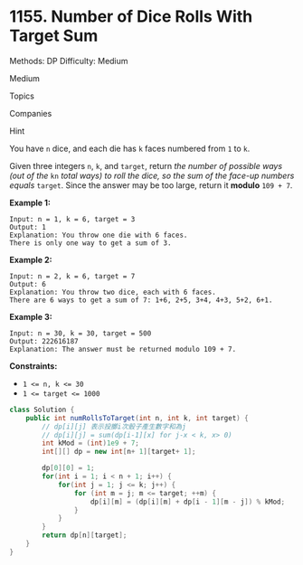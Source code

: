 # 1155. Number of Dice Rolls With Target Sum

Methods: DP
Difficulty: Medium

Medium

Topics

Companies

Hint

You have `n` dice, and each die has `k` faces numbered from `1` to `k`.

Given three integers `n`, `k`, and `target`, return *the number of possible ways (out of the* `kn` *total ways) to roll the dice, so the sum of the face-up numbers equals* `target`. Since the answer may be too large, return it **modulo** `109 + 7`.

**Example 1:**

```
Input: n = 1, k = 6, target = 3
Output: 1
Explanation: You throw one die with 6 faces.
There is only one way to get a sum of 3.

```

**Example 2:**

```
Input: n = 2, k = 6, target = 7
Output: 6
Explanation: You throw two dice, each with 6 faces.
There are 6 ways to get a sum of 7: 1+6, 2+5, 3+4, 4+3, 5+2, 6+1.

```

**Example 3:**

```
Input: n = 30, k = 30, target = 500
Output: 222616187
Explanation: The answer must be returned modulo 109 + 7.

```

**Constraints:**

- `1 <= n, k <= 30`
- `1 <= target <= 1000`

```java
class Solution {
    public int numRollsToTarget(int n, int k, int target) {
        // dp[i][j] 表示投擲i次骰子產生數字和為j
        // dp[i][j] = sum(dp[i-1][x] for j-x < k, x> 0)
        int kMod = (int)1e9 + 7;
        int[][] dp = new int[n+ 1][target+ 1];

        dp[0][0] = 1;
        for(int i = 1; i < n + 1; i++) {
            for(int j = 1; j <= k; j++) {
                for (int m = j; m <= target; ++m) {
                    dp[i][m] = (dp[i][m] + dp[i - 1][m - j]) % kMod;
                }
            }
        }
        return dp[n][target];
    }
}
```